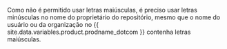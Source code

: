 Como não é permitido usar letras maiúsculas, é preciso usar letras minúsculas no nome do proprietário do repositório, mesmo que o nome do usuário ou da organização no {{ site.data.variables.product.prodname_dotcom }} contenha letras maiúsculas.
